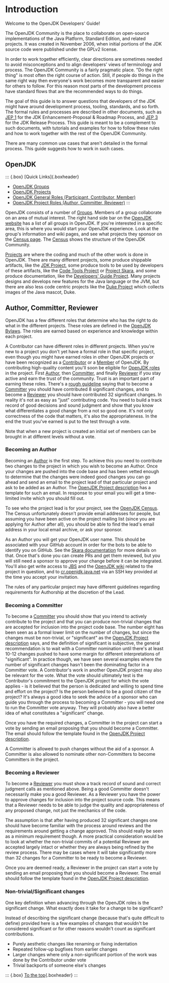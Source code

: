 # Introduction

Welcome to the OpenJDK Developers' Guide!

The OpenJDK Community is the place to collaborate on open-source implementations of the Java Platform, Standard Edition, and related projects. It was created in November 2006, when initial portions of the JDK source code were published under the GPLv2 license.

In order to work together efficiently, clear directions are sometimes needed to avoid misconceptions and to align developers' views of terminology and process. The OpenJDK Community is a fairly pragmatic place. "Do the right thing" is most often the right course of action. Still, if people do things in the same right way then everyone's work becomes more transparent and easier for others to follow. For this reason most parts of the development process have standard flows that are the recommended ways to do things.

The goal of this guide is to answer questions that developers of the JDK might have around development process, tooling, standards, and so forth. The formal rules and processes are described in other documents, such as [JEP 1](https://openjdk.org/jeps/1) for the JDK Enhancement-Proposal & Roadmap Process, and [JEP 3](https://openjdk.org/jeps/3) for the JDK Release Process. This guide is meant to be a complement to such documents, with tutorials and examples for how to follow these rules and how to work together with the rest of the OpenJDK Community.

There are many common use cases that aren't detailed in the formal process. This guide suggests how to work in such cases.

## OpenJDK

::: {.box}
[Quick Links]{.boxheader}

* [OpenJDK Groups](https://openjdk.org/groups/)
* [OpenJDK Projects](https://openjdk.org/projects/)
* [OpenJDK General Roles (Participant, Contributor, Member)](https://openjdk.org/bylaws#general-roles)
* [OpenJDK Project Roles (Author, Committer, Reviewer)](https://openjdk.org/bylaws#project-roles)
:::

OpenJDK consists of a number of [Groups](https://openjdk.org/groups/). Members of a group collaborate on an area of mutual interest. The right hand side bar on the [OpenJDK website](https://openjdk.org/) has a list of all groups in OpenJDK. If you're interested in a specific area, this is where you would start your OpenJDK experience. Look at the group's information and wiki pages, and see what projects they sponsor on the [Census page](https://openjdk.org/census). The [Census](https://openjdk.org/census) shows the structure of the OpenJDK Community.

[Projects](https://openjdk.org/projects/) are where the coding and much of the other work is done in OpenJDK. There are many different projects, some produce shippable artifacts, like the [JDK Project](https://openjdk.org/projects/jdk/), some produce tools to be used by developers of these artifacts, like the [Code Tools Project](https://openjdk.org/projects/code-tools/) or [Project Skara](https://openjdk.org/projects/skara/), and some produce documentation, like the [Developers' Guide Project](https://openjdk.org/projects/guide/). Many projects designs and develops new features for the Java language or the JVM, but there are also less code centric projects like the [Duke Project](https://openjdk.org/projects/duke/) which collects images of the Java mascot, Duke.

## Author, Committer, Reviewer

OpenJDK has a few different roles that determine who has the right to do what in the different projects. These roles are defined in the [OpenJDK Bylaws](https://openjdk.org/bylaws#project-roles). The roles are earned based on experience and knowledge within each project.

A Contributor can have different roles in different projects. When you're new to a project you don't yet have a formal role in that specific project, even though you might have earned roles in other OpenJDK projects or have been recognized as a [Contributor](https://openjdk.org/bylaws#contributor) or a [Member](https://openjdk.org/bylaws#openjdk-member) of OpenJDK. By contributing high-quality content you'll soon be eligible for [OpenJDK roles](https://openjdk.org/bylaws#project-roles) in the project. First [Author](https://openjdk.org/bylaws#author), then [Committer](https://openjdk.org/bylaws#committer), and finally [Reviewer](https://openjdk.org/bylaws#reviewer) if you stay active and earn the trust of the community. Trust is an important part of earning these roles. There's a [rough guideline](https://openjdk.org/projects/) saying that to become a [Committer](https://openjdk.org/bylaws#committer) you should have contributed 8 significant changes, and to become a [Reviewer](https://openjdk.org/bylaws#reviewer) you should have contributed 32 significant changes. In reality it's not as easy as "just" contributing code. You need to build a track record of good decisions and sound judgment and show that you know what differentiates a good change from a not so good one. It's not only correctness of the code that matters, it's also the appropriateness. In the end the trust you've earned is put to the test through a vote.

Note that when a new project is created an initial set of members can be brought in at different levels without a vote.

### Becoming an Author

Becoming an [Author](https://openjdk.org/bylaws#author) is the first step. To achieve this you need to contribute two changes to the project in which you wish to become an Author. Once your changes are pushed into the code base and has been vetted enough to determine that the changes were indeed good changes you can go ahead and send an email to the project lead of that particular project and ask to be added as an Author. The [OpenJDK Project description](https://openjdk.org/projects/#project-author) has a template for such an email. In response to your email you will get a time-limited invite which you should fill out.

To see who the project lead is for your project, see the [OpenJDK Census](https://openjdk.org/census). The Census unfortunately doesn't provide email addresses for people, but assuming you have been active on the project mailing list (since you are applying for Author after all), you should be able to find the lead's email address in your local email archive, or ask your sponsor.

As an Author you will get your OpenJDK user name. This should be associated with your GitHub account in order for the bots to be able to identify you on GitHub. See the [Skara documentation](https://wiki.openjdk.org/display/SKARA#Skara-AssociatingyourGitHubaccountandyourOpenJDKusername) for more details on that. Once that's done you can create PRs and get them reviewed, but you will still need a sponsor to approve your change before it can be integrated. You'll also get write access to [JBS](#jbs---jdk-bug-system) and the [OpenJDK wiki](https://wiki.openjdk.org) related to the project in question, and to [cr.openjdk.java.net](https://cr.openjdk.java.net) via an SSH key provided at the time you accept your invitation.

The rules of any particular project may have different guidelines regarding requirements for Authorship at the discretion of the Lead.

### Becoming a Committer

To become a [Committer](https://openjdk.org/bylaws#committer) you should show that you intend to actively contribute to the project and that you can produce non-trivial changes that are accepted for inclusion into the project code base. The number eight has been seen as a formal lower limit on the number of changes, but since the changes must be non-trivial, or "significant" as the [OpenJDK Project description](https://openjdk.java.net/projects/) says, and the definition of significant is subjective, the general recommendation is to wait with a Committer nomination until there's at least 10-12 changes pushed to have some margin for different interpretations of "significant". In practice though, we have seen several examples where the number of significant changes hasn't been the dominating factor in a Committer vote. A Contributor's work in another OpenJDK project may also be relevant for the vote. What the vote should ultimately test is the Contributor's commitment to the OpenJDK project for which the vote applies - is it believed that the person is dedicated and willing to spend time and effort on the project? Is the person believed to be a good citizen of the project? It's always a good idea to seek the advice of a sponsor who can guide you through the process to becoming a Committer - you will need one to run the Committer vote anyway. They will probably also have a better idea of what constitutes a "significant" change.

Once you have the required changes, a Committer in the project can start a vote by sending an email proposing that you should become a Committer. The email should follow the template found in the [OpenJDK Project description](https://openjdk.org/projects/#project-committer).

A Committer is allowed to push changes without the aid of a sponsor. A Committer is also allowed to nominate other non-Committers to become Committers in the project.

### Becoming a Reviewer

To become a [Reviewer](https://openjdk.org/bylaws#reviewer) you must show a track record of sound and correct judgment calls as mentioned above. Being a good Committer doesn't necessarily make you a good Reviewer. As a Reviewer you have the power to approve changes for inclusion into the project source code. This means that a Reviewer needs to be able to judge the quality and appropriateness of any proposed change, not just the mechanics of the code.

The assumption is that after having produced 32 significant changes one should have become familiar with the process around reviews and the requirements around getting a change approved. This should really be seen as a minimum requirement though. A more practical consideration would be to look at whether the non-trivial commits of a potential Reviewer are accepted largely intact or whether they are always being refined by the review process. There may be cases where it will take significantly more than 32 changes for a Committer to be ready to become a Reviewer.

Once you are deemed ready, a Reviewer in the project can start a vote by sending an email proposing that you should become a Reviewer. The email should follow the template found in the [OpenJDK Project description](https://openjdk.org/projects/#project-reviewer).

### Non-trivial/Significant changes

One key definition when advancing through the OpenJDK roles is the significant change. What exactly does it take for a change to be significant?

Instead of describing the significant change (because that's quite difficult to define) provided here is a few examples of changes that wouldn't be considered significant or for other reasons wouldn't count as significant contributions.

* Purely aesthetic changes like renaming or fixing indentation
* Repeated follow-up bugfixes from earlier changes
* Larger changes where only a non-significant portion of the work was done by the Contributor under vote
* Trivial backports of someone else's changes

::: {.box}
[To the top](#){.boxheader}
:::
